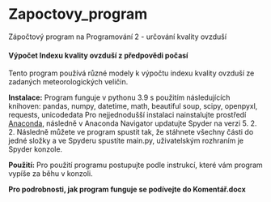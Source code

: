 # Zapoctovy_program
Zápočtový program na Programování 2 - určování kvality ovzduší

#### Výpočet Indexu kvality ovzduší z předpovědi počasí    
Tento program používá různé modely k výpočtu indexu kvality ovzduší ze zadaných meteorologických veličin.  
 
**Instalace:**
Program funguje v pythonu 3.9 s použitím následujících knihoven: pandas, numpy, datetime, math, beautiful  soup, scipy, openpyxl, requests, unicodedata
Pro nejjednodušší instalaci nainstalujte prostředí [Anaconda](https://www.anaconda.com/), následně v Anaconda Navigator updatujte Spyder na verzi 5. 2. 2.
Následně můžete ve program spustit tak, že stáhnete všechny části do jedné složky a ve Spyderu spustíte main.py, uživatelským rozhraním je Spyder konzole.

**Použití:**
Pro použití programu postupujte podle instrukcí, které vám program vypíše za běhu v konzoli.

**Pro podrobnosti, jak program funguje se podívejte do Komentář.docx**
